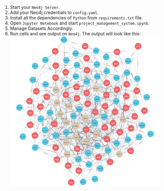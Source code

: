 1. Start your `Neo4j Server`.
2. Add your Neo4j credentials to `config.yaml`.
3. Install all the dependencies of `Python` from `requirements.txt` file.
4. Open `Jupyter Notebook` and start `project_management_system.ipynb`.
5. Manage Datasets Accordingly.
6. Run cells and see output on `Neo4j`. The output will look like this:
![graph.png](graph.tiff)